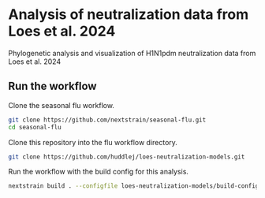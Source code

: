 # Analysis of neutralization data from Loes et al. 2024

Phylogenetic analysis and visualization of H1N1pdm neutralization data from Loes et al. 2024

## Run the workflow

Clone the seasonal flu workflow.

``` bash
git clone https://github.com/nextstrain/seasonal-flu.git
cd seasonal-flu
```

Clone this repository into the flu workflow directory.

``` bash
git clone https://github.com/huddlej/loes-neutralization-models.git
```

Run the workflow with the build config for this analysis.

``` bash
nextstrain build . --configfile loes-neutralization-models/build-configs/loes.yaml
```
